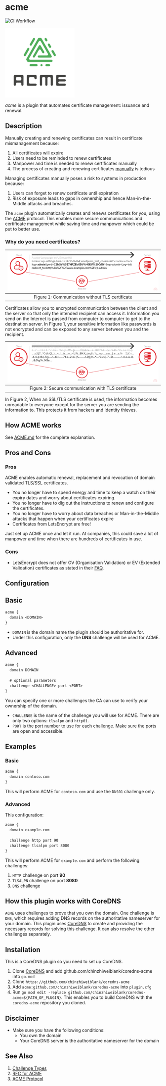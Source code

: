 # acme
![CI Workflow](https://github.com/chinzhiweiblank/coredns-acme/actions/workflows/go.yml/badge.svg)

![ACME](img/ACME.png)

*acme* is a plugin that automates certificate management: issuance and renewal.

## Description
Manually creating and renewing certificates can result in certificate mismanagement because:
1. All certificates will expire
2. Users need to be reminded to renew certificates
3. Manpower and time is needed to renew certificates manually
4. The process of creating and renewing certificates [manually](ACME.md#ManagingCertificatesManually) is tedious

Managing certificates manually poses a risk to systems in production because:
1. Users can forget to renew certificate until expiration
2. Risk of exposure leads to gaps in ownership and hence Man-in-the-Middle attacks and breaches.

The `acme` plugin automatically creates and renews certificates for you, using the [ACME]((https://datatracker.ietf.org/doc/html/rfc8555/)) protocol. This enables more secure communications and certificate management while saving time and manpower which could be put to better use.

### Why do you need certificates?
| ![Without SSL](img/HTTP.png) |
|:--:|
| Figure 1: Communication without TLS certificate|

Certificates allow you to encrypted communication between the client and the server so that only the intended recipient can access it. Information you send on the Internet is passed from computer to computer to get to the destination server. In Figure 1, your sensitive information like passwords is not encrypted and can be exposed to any server between you and the recipient.

|![With SSL](img/HTTPS.png)|
|:--:|
|Figure 2: Secure communication with TLS certificate|

In Figure 2, When an SSL/TLS certificate is used, the information becomes unreadable to everyone except for the server you are sending the information to. This protects it from hackers and identity thieves.


## How ACME works
See [ACME.md](ACME.md) for the complete explanation.

## Pros and Cons
### Pros
ACME enables automatic renewal, replacement and revocation of domain validated TLS/SSL certificates.

* You no longer have to spend energy and time to keep a watch on their expiry dates and worry about certificates expiring.
* You no longer have to dig out the instructions to renew and configure the certificates.
* You no longer have to worry about data breaches or Man-in-the-Middle attacks that happen when your certificates expire
* Certificates from LetsEncrypt are free!

Just set up ACME once and let it run. At companies, this could save  a lot of manpower and time when there are hundreds of certificates in use.
### Cons
* LetsEncrypt does not offer OV (Organisation Validation) or EV (Extended Validation) certificates as stated in their [FAQ](https://letsencrypt.org/docs/faq/#will-let-s-encrypt-issue-organization-validation-ov-or-extended-validation-ev-certificates).

## Configuration
## Basic
~~~txt
acme {
  domain <DOMAIN>
}
~~~

* `DOMAIN` is the domain name the plugin should be authoritative for.
* Under this configuration, only the **DNS** challenge will be used for ACME.


## Advanced
~~~txt
acme {
  domain DOMAIN

  # optional parameters
  challenge <CHALLENGE> port <PORT>
}
~~~
You can specify one or more challenges the CA can use to verify your ownership of the domain.
* `CHALLENGE` is the name of the challenge you will use for ACME. There are only two options: `tlsalpn` and `http01`.
* `PORT` is the port number to use for each challenge. Make sure the ports are open and accessible.


## Examples
### Basic
~~~txt
acme {
  domain contoso.com
}
~~~
This will perform ACME for `contoso.com` and use the `DNS01` challenge only.

### Advanced
This configuration:
~~~txt
acme {
  domain example.com

  challenge http port 90
  challenge tlsalpn port 8080
}
~~~
This will perform ACME for `example.com` and perform the following challenges:
1. `HTTP` challenge on port **90**
2. `TLSALPN` challenge on port **8080**
3. `DNS` challenge

## How this plugin works with CoreDNS
`ACME` uses challenges to prove that you own the domain. One challenge is `DNS`, which requires adding DNS records on the authoritative nameserver for your domain. This plugin uses [CoreDNS](https://github.com/coredns/coredns) to create and providing the necessary records for solving this challenge. It can also resolve the other challenges separately.

## Installation
This is a CoreDNS plugin so you need to set up CoreDNS.
1. Clone [CoreDNS](https://github.com/coredns/coredns) and add github.com/chinzhiweiblank/coredns-acme into `go.mod`
2. Clone `https://github.com/chinzhiweiblank/coredns-acme`
3. Add `acme:github.com/chinzhiweiblank/coredns-acme` into `plugin.cfg`
4. Run `go mod edit -replace github.com/chinzhiweiblank/coredns-acme=${PATH_OF_PLUGIN}`. This enables you to build CoreDNS with the `coredns-acme` repository you cloned.

## Disclaimer
* Make sure you have the following conditions: 
  * You own the domain
  * Your CoreDNS server is the authoritative nameserver for the domain

## See Also
1. [Challenge Types](https://letsencrypt.org/docs/challenge-types/)
2. [RFC for ACME](https://datatracker.ietf.org/doc/html/rfc8555/)
3. [ACME Protocol](https://www.thesslstore.com/blog/acme-protocol-what-it-is-and-how-it-works/)
